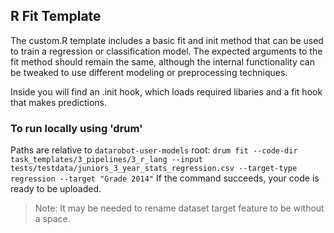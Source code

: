 ## R Fit Template

The custom.R template includes a basic fit and init method that can be used to train a regression or classification model.
The expected arguments to the fit method should remain the same, although the internal functionality can be tweaked to 
use different modeling or preprocessing techniques.

Inside you will find an .init hook, which loads required libaries and
a fit hook that makes predictions. 

### To run locally using 'drum'
Paths are relative to `datarobot-user-models` root:
`drum fit --code-dir task_templates/3_pipelines/3_r_lang --input tests/testdata/juniors_3_year_stats_regression.csv --target-type regression --target "Grade 2014"`
If the command succeeds, your code is ready to be uploaded.

> Note: It may be needed to rename dataset target feature to be without a space.


